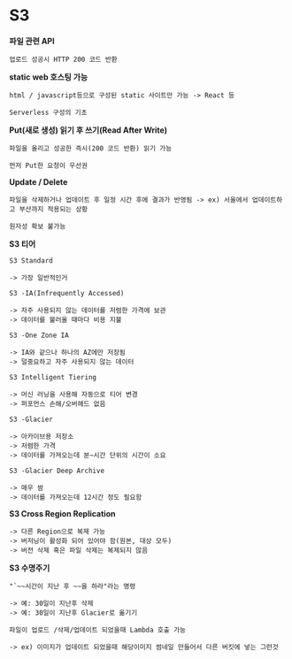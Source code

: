 # S3

**파일 관련 API**

```
업로드 성공시 HTTP 200 코드 반환
```

**static web 호스팅 가능**

```
html / javascript등으로 구성된 static 사이트만 가능 -> React 등

Serverless 구성의 기초

```

**Put(새로 생성) 읽기 후 쓰기(Read After Write)**

```
파일을 올리고 성공한 즉시(200 코드 반환) 읽기 가능

먼저 Put한 요청이 우선권
```

**Update / Delete**

```
파일을 삭제하거나 업데이트 후 일정 시간 후에 결과가 반영됨 -> ex) 서울에서 업데이트하고 부산까지 적용되는 상황

원자성 확보 불가능
```

**S3 티어**

```
S3 Standard

-> 가장 일반적인거

S3 -IA(Infrequently Accessed)

-> 자주 사용되지 않는 데이터를 저렴한 가격에 보관
-> 데이터를 불러올 때마다 비용 지불

S3 -One Zone IA

-> IA와 같으나 하나의 AZ에만 저장됨
-> 덜중요하고 자주 사용되지 않는 데이터

S3 Intelligent Tiering

-> 머신 러닝을 사용해 자동으로 티어 변경
-> 퍼포먼스 손해/오버헤드 없음

S3 -Glacier

-> 아카이브용 저장소
-> 저렴한 가격
-> 데이터를 가져오는데 분~시간 단위의 시간이 소요

S3 -Glacier Deep Archive

-> 매우 쌈
-> 데이터를 가져오는데 12시간 정도 필요함

```

**S3 Cross Region Replication**

```
-> 다른 Region으로 복제 가능
-> 버저닝이 활성화 되어 있어야 함(원본, 대상 모두)
-> 버전 삭제 혹은 파일 삭제는 복제되지 않음
```

**S3 수명주기**

```
"`~~시간이 지난 후 ~~을 하라"라는 명령

-> 예: 30일이 지난후 삭제
-> 예: 30일이 지난후 Glacier로 옮기기

파일이 업로드 /삭제/업데이트 되었을때 Lambda 호출 가능

-> ex) 이미지가 업데이트 되었을때 해당이미지 썸네일 만들어서 다른 버킷에 넣는 그런것

```
